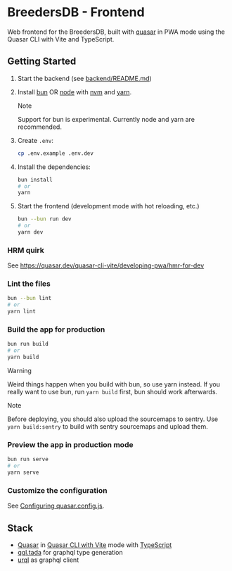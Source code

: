 # BreedersDB - Frontend

Web frontend for the BreedersDB, built with [quasar](https://quasar.dev/) in PWA
mode using the Quasar CLI with Vite and TypeScript.

## Getting Started

1. Start the backend (see [backend/README.md](/backend/README.md))

1. Install [bun](https://bun.sh) OR [node](nodejs.org) with [nvm](https://github.com/nvm-sh/nvm) and [yarn](https://yarnpkg.com/).

   > [!NOTE]
   > Support for bun is experimental. Currently node and yarn are recommended.

1. Create `.env`:

   ```bash
   cp .env.example .env.dev
   ```

1. Install the dependencies:

   ```bash
   bun install
   # or
   yarn
   ```

1. Start the frontend (development mode with hot reloading, etc.)

   ```bash
   bun --bun run dev
   # or
   yarn dev
   ```

### HRM quirk

See https://quasar.dev/quasar-cli-vite/developing-pwa/hmr-for-dev

### Lint the files

```bash
bun --bun lint
# or
yarn lint
```

### Build the app for production

```bash
bun run build
# or
yarn build
```

> [!WARNING]
> Weird things happen when you build with bun, so use yarn instead.
> If you really want to use bun, run `yarn build` first, bun should work
> afterwards.

> [!NOTE]
> Before deploying, you should also upload the sourcemaps to sentry.
> Use `yarn build:sentry` to build with sentry sourcemaps and upload them.

### Preview the app in production mode

```bash
bun run serve
# or
yarn serve
```

### Customize the configuration

See [Configuring quasar.config.js](https://v2.quasar.dev/quasar-cli-vite/quasar-config-js).

## Stack

- [Quasar](https://quasar.dev/) in [Quasar CLI with Vite](https://quasar.dev/start/quasar-cli) mode with [TypeScript](https://www.typescriptlang.org/)
- [qgl.tada](https://gql-tada.0no.co/) for graphql type generation
- [urql](https://commerce.nearform.com/open-source/urql/docs/) as graphql client
